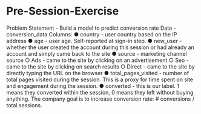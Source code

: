 # Pre-Session-Exercise
Problem Statement - Build a model to predict conversion rate 
Data - conversion_data
Columns:
● country - user country based on the IP address
● age - user age. Self-reported at sign-in step.
● new_user - whether the user created the account during this session or had already an
account and simply came back to the site
● source - marketing channel source
○ Ads - came to the site by clicking on an advertisement
○ Seo - came to the site by clicking on search results
○ Direct - came to the site by directly typing the URL on the browser
● total_pages_visited - number of total pages visited during the session. This is a proxy for
time spent on site and engagement during the session.
● converted - this is our label. 1 means they converted within the session, 0 means they
left without buying anything. The company goal is to increase conversion rate: #
conversions / total sessions.
